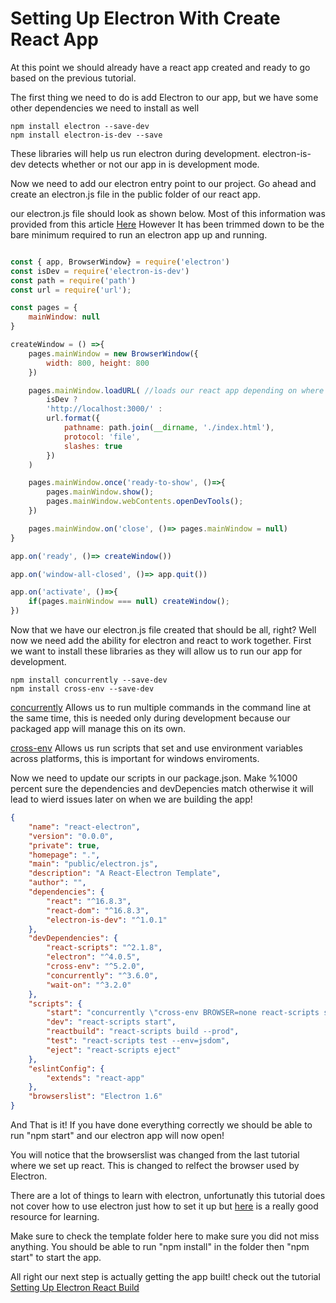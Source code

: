 # Setting Up Electron With Create React App

At this point we should already have a react app created and ready to go based on the previous tutorial.

The first thing we need to do is add Electron to our app, but we have some other dependencies we need to install as well

```
npm install electron --save-dev
npm install electron-is-dev --save

```

These libraries will help us run electron during development. electron-is-dev detects whether or not our app in is development mode.

Now we need to add our electron entry point to our project. Go ahead and create an electron.js file in the public folder of our react app.

our electron.js file should look as shown below. Most of this information was provided from this article [Here](https://medium.freecodecamp.org/building-an-electron-application-with-create-react-app-97945861647c) However It has been trimmed down to be the bare minimum required to run an electron app up and running.

```JavaScript

const { app, BrowserWindow} = require('electron')
const isDev = require('electron-is-dev')
const path = require('path')
const url = require('url');

const pages = {
    mainWindow: null
}

createWindow = () =>{
    pages.mainWindow = new BrowserWindow({
        width: 800, height: 800
    })

    pages.mainWindow.loadURL( //loads our react app depending on where its located during development and production
        isDev ? 
        'http://localhost:3000/' : 
        url.format({
            pathname: path.join(__dirname, './index.html'),
            protocol: 'file',
            slashes: true
        })
    )

    pages.mainWindow.once('ready-to-show', ()=>{
        pages.mainWindow.show();
        pages.mainWindow.webContents.openDevTools();
    })

    pages.mainWindow.on('close', ()=> pages.mainWindow = null)
}

app.on('ready', ()=> createWindow())

app.on('window-all-closed', ()=> app.quit())

app.on('activate', ()=>{
    if(pages.mainWindow === null) createWindow();
})

```

Now that we have our electron.js file created that should be all, right? Well now we need add the ability for electron and react to work together. First we want to install these libraries as they will allow us to run our app for development.

```
npm install concurrently --save-dev
npm install cross-env --save-dev

```

[concurrently](https://www.npmjs.com/package/concurrently) Allows us to run multiple commands in the command line at the same time, this is needed only during development because our packaged app will manage this on its own.

[cross-env](https://www.npmjs.com/package/cross-env) Allows us run scripts that set and use environment variables across platforms, this is important for windows enviroments. 

Now we need to update our scripts in our package.json. Make %1000 percent sure the dependencies and devDepencies match otherwise it will lead to wierd issues later on when we are building the app! 

```json
{
    "name": "react-electron",
    "version": "0.0.0",
    "private": true,
    "homepage": ".",
    "main": "public/electron.js",
    "description": "A React-Electron Template",
    "author": "",
    "dependencies": {
        "react": "^16.8.3",
        "react-dom": "^16.8.3",
        "electron-is-dev": "^1.0.1"
    },
    "devDependencies": {
        "react-scripts": "^2.1.8",
        "electron": "^4.0.5",
        "cross-env": "^5.2.0",
        "concurrently": "^3.6.0",
        "wait-on": "^3.2.0"
    },
    "scripts": {
        "start": "concurrently \"cross-env BROWSER=none react-scripts start\" \"wait-on http://localhost:3000 && electron .\"",
        "dev": "react-scripts start",
        "reactbuild": "react-scripts build --prod",
        "test": "react-scripts test --env=jsdom",
        "eject": "react-scripts eject"
    },
    "eslintConfig": {
        "extends": "react-app"
    },
    "browserslist": "Electron 1.6"
}

```

And That is it! If you have done everything correctly we should be able to run "npm start" and our electron app will now open!

You will notice that the browserslist was changed from the last tutorial where we set up react. This is changed to relfect the browser used by Electron.

There are a lot of things to learn with electron, unfortunatly this tutorial does not cover how to use electron just how to set it up but [here](https://gitconnected.com/learn/electron) is a really good resource for learning.

Make sure to check the template folder here to make sure you did not miss anything. You should be able to run "npm install" in the folder then "npm start"  to start the app. 

All right our next step is actually getting the app built! check out the tutorial [Setting Up Electron React Build](../%233A_SettingUpElectronReactBuild/)
